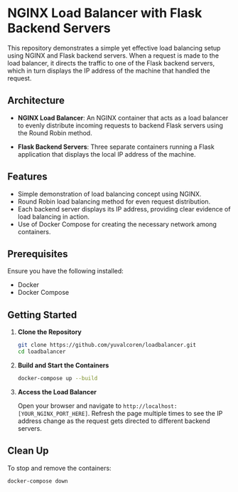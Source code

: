 # NGINX Load Balancer with Flask Backend Servers

This repository demonstrates a simple yet effective load balancing setup using NGINX and Flask backend servers. When a request is made to the load balancer, it directs the traffic to one of the Flask backend servers, which in turn displays the IP address of the machine that handled the request.

## Architecture

- **NGINX Load Balancer**: An NGINX container that acts as a load balancer to evenly distribute incoming requests to backend Flask servers using the Round Robin method.
  
- **Flask Backend Servers**: Three separate containers running a Flask application that displays the local IP address of the machine.

## Features

- Simple demonstration of load balancing concept using NGINX.
- Round Robin load balancing method for even request distribution.
- Each backend server displays its IP address, providing clear evidence of load balancing in action.
- Use of Docker Compose for creating the necessary network among containers.

## Prerequisites

Ensure you have the following installed:

- Docker
- Docker Compose

## Getting Started

1. **Clone the Repository**

   ```bash
   git clone https://github.com/yuvalcoren/loadbalancer.git
   cd loadbalancer
   ```

2. **Build and Start the Containers**

   ```bash
   docker-compose up --build
   ```

3. **Access the Load Balancer**

   Open your browser and navigate to `http://localhost:[YOUR_NGINX_PORT_HERE]`. Refresh the page multiple times to see the IP address change as the request gets directed to different backend servers.

## Clean Up

To stop and remove the containers:

```bash
docker-compose down
```
